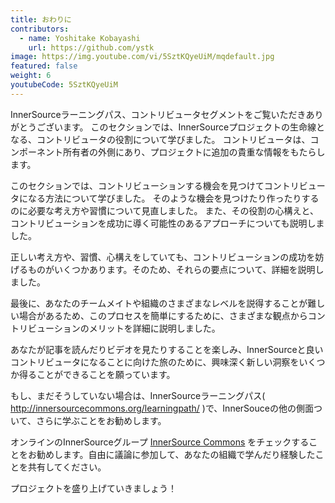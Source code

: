```yaml
---
title: おわりに
contributors:
  - name: Yoshitake Kobayashi
    url: https://github.com/ystk
image: https://img.youtube.com/vi/5SztKQyeUiM/mqdefault.jpg
featured: false
weight: 6
youtubeCode: 5SztKQyeUiM
---
```

<div class="paragraph">
<p>InnerSourceラーニングパス、コントリビュータセグメントをご覧いただきありがとうございます。
このセクションでは、InnerSourceプロジェクトの生命線となる、コントリビュータの役割について学びました。
コントリビュータは、コンポーネント所有者の外側にあり、プロジェクトに追加の貴重な情報をもたらします。</p>
</div>
<div class="paragraph">
<p>このセクションでは、コントリビューションする機会を見つけてコントリビュータになる方法について学びました。
そのような機会を見つけたり作ったりするのに必要な考え方や習慣について見直しました。
また、その役割の心構えと、コントリビューションを成功に導く可能性のあるアプローチについても説明しました。</p>
</div>
<div class="paragraph">
<p>正しい考え方や、習慣、心構えをしていても、コントリビューションの成功を妨げるものがいくつかあります。そのため、それらの要点について、詳細を説明しました。</p>
</div>
<div class="paragraph">
<p>最後に、あなたのチームメイトや組織のさまざまなレベルを説得することが難しい場合があるため、このプロセスを簡単にするために、さまざまな観点からコントリビューションのメリットを詳細に説明しました。</p>
</div>
<div class="paragraph">
<p>あなたが記事を読んだりビデオを見たりすることを楽しみ、InnerSourceと良いコントリビュータになることに向けた旅のために、興味深く新しい洞察をいくつか得ることができることを願っています。</p>
</div>
<div class="paragraph">
<p>もし、まだそうしていない場合は、InnerSourceラーニングパス( <a href="http://innersourcecommons.org/learningpath/" class="bare">http://innersourcecommons.org/learningpath/</a> )で、InnerSouceの他の側面ついて、さらに学ぶことをお勧めします。</p>
</div>
<div class="paragraph">
<p>オンラインのInnerSourceグループ <a href="http://innersourcecommons.org">InnerSource Commons</a> をチェックすることをお勧めします。自由に議論に参加して、あなたの組織で学んだり経験したことを共有してください。</p>
</div>
<div class="paragraph">
<p>プロジェクトを盛り上げていきましょう！</p>
</div>
<!--- This file autogenerated from https://github.com/InnerSourceCommons/InnerSourceLearningPath/blob/master/scripts -->